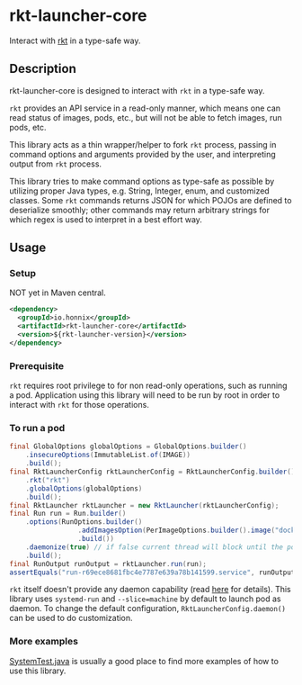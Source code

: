# rkt-launcher-core

Interact with [rkt] in a type-safe way.

## Description

rkt-launcher-core is designed to interact with `rkt` in a type-safe
way.

`rkt` provides an API service in a read-only manner, which means one can
read status of images, pods, etc., but will not be able to fetch images,
run pods, etc.

This library acts as a thin wrapper/helper to fork `rkt` process,
passing in command options and arguments provided by the user, and
interpreting output from `rkt` process.

This library tries to make command options as type-safe as possible by
utilizing proper Java types, e.g. String, Integer, enum, and customized
classes. Some `rkt` commands returns JSON for which POJOs are 
defined to deserialize smoothly; other commands may return arbitrary 
strings for which regex is used to interpret in a best effort way.

## Usage

### Setup

NOT yet in Maven central.

```xml
<dependency>
  <groupId>io.honnix</groupId>
  <artifactId>rkt-launcher-core</artifactId>
  <version>${rkt-launcher-version}</version>
</dependency>
```

### Prerequisite

`rkt` requires root privilege to for non read-only operations, such as
running a pod. Application using this library will need to be run by
root in order to interact with `rkt` for those operations.

### To run a pod

```java
final GlobalOptions globalOptions = GlobalOptions.builder()
    .insecureOptions(ImmutableList.of(IMAGE))
    .build();
final RktLauncherConfig rktLauncherConfig = RktLauncherConfig.builder()
    .rkt("rkt")
    .globalOptions(globalOptions)
    .build();
final RktLauncher rktLauncher = new RktLauncher(rktLauncherConfig);
final Run run = Run.builder()
    .options(RunOptions.builder()
                 .addImagesOption(PerImageOptions.builder().image("docker://nginx").build())
                 .build())
    .daemonize(true) // if false current thread will block until the pod finishes
    .build();
final RunOutput runOutput = rktLauncher.run(run);
assertEquals("run-r69ece8681fbc4e7787e639a78b141599.service", runOutput.service());
```

`rkt` itself doesn't provide any daemon capability
(read [here][using-rkt-with-systemd] for details).
This library uses `systemd-run` and `--slice=machine` by default to
launch pod as daemon. To change the default configuration,
`RktLauncherConfig.daemon()` can be used to do customization.

### More examples

[SystemTest.java](src/test/java/io/honnix/rkt/launcher/SystemTest.java)
is usually a good place to find more examples of how to use this library.

[rkt]: https://coreos.com/rkt/
[using-rkt-with-systemd]: https://rocket.readthedocs.io/en/latest/Documentation/using-rkt-with-systemd/
